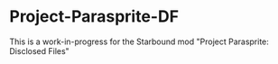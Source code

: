 # Project-Parasprite-DF
This is a work-in-progress for the Starbound mod "Project Parasprite: Disclosed Files"
